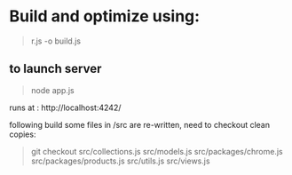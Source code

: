# Build and optimize using:

> r.js -o build.js

## to launch server

> node app.js

runs at : http://localhost:4242/

following build some files in /src are re-written, need to checkout clean copies:

> git checkout src/collections.js src/models.js src/packages/chrome.js src/packages/products.js src/utils.js src/views.js